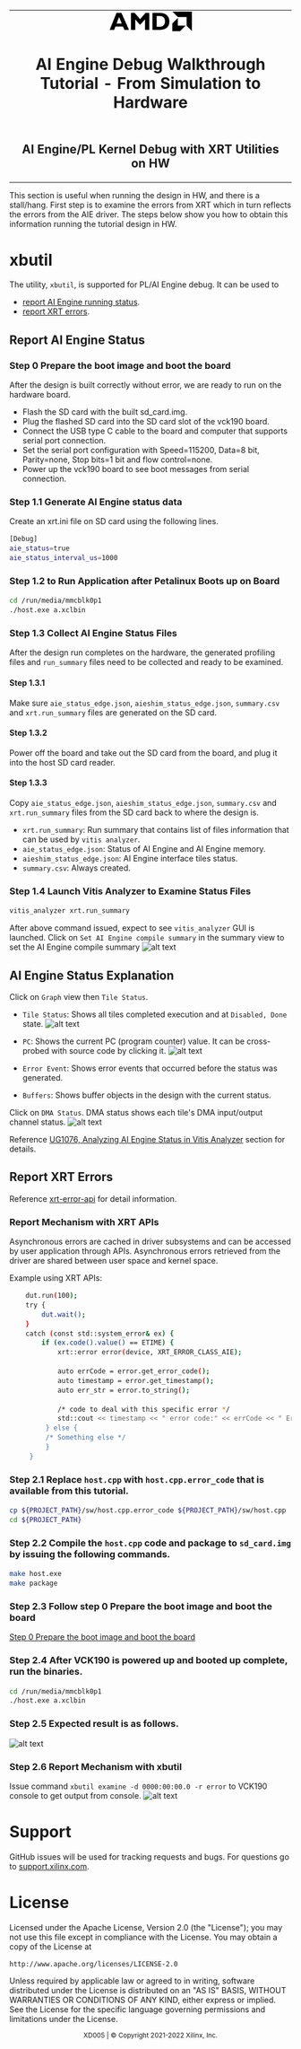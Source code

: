 <table class="sphinxhide" width="100%">
 <tr>
   <td align="center"><img src="https://raw.githubusercontent.com/Xilinx/Image-Collateral/main/xilinx-logo.png" width="30%"/><h1>AI Engine Debug Walkthrough Tutorial - From Simulation to Hardware</h1>
   </td>
 </tr>
  <tr>
 <td align="center"><h2>AI Engine/PL Kernel Debug with XRT Utilities on HW</h1>
 </td>
 </tr>
</table>

This section is useful when running the design in HW, and there is a stall/hang. First step is to examine the errors from XRT which in turn reflects the errors from the AIE driver. The steps below show you how to obtain this information running the tutorial design in HW.

# xbutil
The utility, `xbutil`, is supported for PL/AI Engine debug. It can be used to
* [report AI Engine running status](#Report-AI-Engine-Status).
* [report XRT errors](#Report-XRT-Errors).


## Report AI Engine Status

### Step 0 Prepare the boot image and boot the board
After the design is built correctly without error, we are ready to run on the hardware board.

* Flash the SD card with the built sd_card.img.
* Plug the flashed SD card into the SD card slot of the vck190 board.
* Connect the USB type C cable to the board and computer that supports serial port connection.
* Set the serial port configuration with Speed=115200, Data=8 bit, Parity=none, Stop bits=1 bit and flow control=none.
* Power up the vck190 board to see boot messages from serial connection.


### Step 1.1 Generate AI Engine status data
Create an xrt.ini file on SD card using the following lines.
```bash
[Debug]
aie_status=true
aie_status_interval_us=1000
```

### Step 1.2 to Run Application after Petalinux Boots up on Board
```bash
cd /run/media/mmcblk0p1
./host.exe a.xclbin
```

### Step 1.3 Collect AI Engine Status Files
After the design run completes on the hardware, the generated profiling files and `run_summary` files need to be collected and ready to be examined.

#### Step 1.3.1
Make sure `aie_status_edge.json`, `aieshim_status_edge.json`, `summary.csv` and `xrt.run_summary` files are generated on the SD card.

#### Step 1.3.2
Power off the board and take out the SD card from the board, and plug it into the host SD card reader.

#### Step 1.3.3
Copy `aie_status_edge.json`, `aieshim_status_edge.json`, `summary.csv` and `xrt.run_summary` files from the SD card back to where the design is.
* `xrt.run_summary`: Run summary that contains list of files information that can be used by `vitis analyzer`.
* `aie_status_edge.json`: Status of AI Engine and AI Engine memory.
* `aieshim_status_edge.json`: AI Engine interface tiles status.
* `summary.csv`: Always created.

### Step 1.4 Launch Vitis Analyzer to Examine Status Files
```bash
vitis_analyzer xrt.run_summary
```
After above command issued, expect to see `vitis_analyzer` GUI is launched. Click on `Set AI Engine compile summary` in the summary view to set the AI Engine compile summary
![alt text](images/bc_va.png)

## AI Engine Status Explanation
Click on `Graph` view then `Tile Status`.
* `Tile Status`: Shows all tiles completed execution and at `Disabled, Done` state.
![alt text](images/bc_va1.png)

* `PC`: Shows the current PC (program counter) value. It can be cross-probed with source code by clicking it.
![alt text](images/bc_va3.png)

* `Error Event`: Shows error events that occurred before the status was generated.
* `Buffers`: Shows buffer objects in the design with the current status.

Click on `DMA Status`. DMA status shows each tile's DMA input/output channel status.
![alt text](images/bc_va2.png)

Reference [UG1076, Analyzing AI Engine Status in Vitis Analyzer](https://docs.xilinx.com/r/en-US/ug1076-ai-engine-environment/Analyzing-AI-Engine-Status-in-Vitis-Analyzer) section for details.


## Report XRT Errors

Reference [xrt-error-api](https://xilinx.github.io/XRT/2022.1/html/xrt_native_apis.html#xrt-error-api) for detail information.

### Report Mechanism with XRT APIs
Asynchronous errors are cached in driver subsystems and can be accessed by user application through APIs. Asynchronous errors retrieved from the driver are shared between user space and kernel space.

Example using XRT APIs:
```bash
    dut.run(100);
    try {
        dut.wait();
    }
    catch (const std::system_error& ex) {
        if (ex.code().value() == ETIME) {
            xrt::error error(device, XRT_ERROR_CLASS_AIE);

            auto errCode = error.get_error_code();
            auto timestamp = error.get_timestamp();
            auto err_str = error.to_string();

            /* code to deal with this specific error */
            std::cout << timestamp << " error code:" << errCode << " Error:" << err_str << std::endl;
         } else {
         /* Something else */
         }
     }

```

### Step 2.1 Replace `host.cpp` with `host.cpp.error_code` that is available from this tutorial.
```bash
cp ${PROJECT_PATH}/sw/host.cpp.error_code ${PROJECT_PATH}/sw/host.cpp
cd ${PROJECT_PATH}
```

### Step 2.2 Compile the `host.cpp` code and package to `sd_card.img` by issuing the following commands.
```bash
make host.exe
make package
```

### Step 2.3 Follow step 0 Prepare the boot image and boot the board
[Step 0 Prepare the boot image and boot the board](#Step-0-Prepare-the-boot-image-and-boot-the-board)

### Step 2.4 After VCK190 is powered up and booted up complete, run the binaries.
```bash
cd /run/media/mmcblk0p1
./host.exe a.xclbin
```

### Step 2.5 Expected result is as follows.
![alt text](images/bc_err0.png)


### Step 2.6 Report Mechanism with xbutil
Issue command `xbutil examine -d 0000:00:00.0 -r error` to VCK190 console to get output from console.
![alt text](images/bc_err.png)

# Support

GitHub issues will be used for tracking requests and bugs. For questions go to [support.xilinx.com](https://support.xilinx.com/).

# License

Licensed under the Apache License, Version 2.0 (the "License");
you may not use this file except in compliance with the License.
You may obtain a copy of the License at

    http://www.apache.org/licenses/LICENSE-2.0


Unless required by applicable law or agreed to in writing, software
distributed under the License is distributed on an "AS IS" BASIS,
WITHOUT WARRANTIES OR CONDITIONS OF ANY KIND, either express or implied.
See the License for the specific language governing permissions and
limitations under the License.

<p align="center"><sup>XD005 | &copy; Copyright 2021-2022 Xilinx, Inc.</sup></p>
